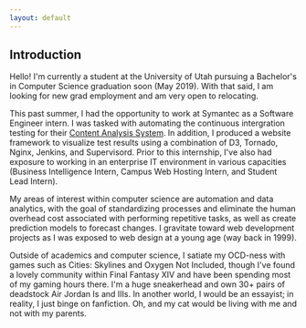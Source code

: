 ```yaml
---
layout: default
---
```


## Introduction

Hello! I'm currently a student at the University of Utah pursuing a Bachelor's in Computer Science graduation soon (May 2019). With that said, I am looking for new grad employment and am very open to relocating. 


This past summer, I had the opportunity to work at Symantec as a Software Engineer intern. I was tasked with
automating the continuous intergration testing for their [Content Analysis System](www.symantec.com/content/dam/symantec/docs/solution-briefs/content-analysis-en.pdf).
In addition, I produced a website framework to visualize test results using a combination of D3, Tornado, Nginx, Jenkins, and Supervisord. Prior to this internship, I've also had exposure to working in an enterprise IT environment in various capacities (Business Intelligence Intern, Campus Web Hosting Intern, and Student Lead Intern).

My areas of interest within computer science are automation and data analytics, with the goal of
standardizing processes and eliminate the human overhead cost associated with performing
repetitive tasks, as well as create prediction models to forecast changes. I gravitate toward
web development projects as I was exposed to web design at a young age (way back in 1999). 

Outside of academics and computer science, I satiate my OCD-ness with games such as Cities: Skylines 
and Oxygen Not Included, though I've found a lovely community within Final Fantasy XIV and have been spending most of my gaming hours there. I'm a huge sneakerhead and own 30+ pairs of deadstock 
Air Jordan Is and IIIs. In another world, I would be an essayist; in reality, I just binge on fanfiction. Oh, and my cat would be living with me and not with my parents. 


